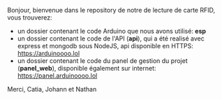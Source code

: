 Bonjour, bienvenue dans le repository de notre de lecture de carte RFID, vous trouverez:
- un dossier contenant le code Arduino que nous avons utilisé: **esp**
- un dossier contenant le code de l'API (**api**), qui a été realisé avec express et mongodb sous NodeJS, api disponible en HTTPS: https://arduinoooo.lol
- un dossier contenant le code du panel de gestion du projet (**panel_web**), disponible également sur internet: https://panel.arduinoooo.lol

Merci,
Catia, Johann et Nathan
